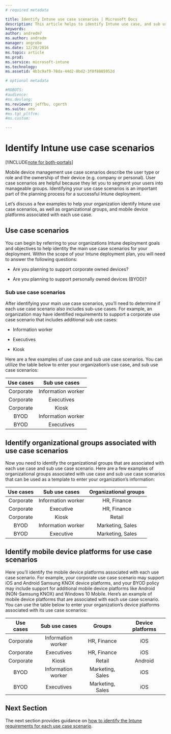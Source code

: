 ```yaml
---
# required metadata

title: Identify Intune use case scenarios | Microsoft Docs
description: This article helps to identify Intune use case, and sub use case scenarios for a Microsoft Intune cloud-only implementation.
keywords:
author: andredm7
ms.author: andredm
manager: angrobe
ms.date: 12/20/2016
ms.topic: article
ms.prod:
ms.service: microsoft-intune
ms.technology:
ms.assetid: 4b3c9af9-78da-44d2-8bd2-3f0f8885952d

# optional metadata

#ROBOTS:
#audience:
#ms.devlang:
ms.reviewer: jeffbu, cgerth
ms.suite: ems
#ms.tgt_pltfrm:
#ms.custom:

---
```


# Identify Intune use case scenarios

[!INCLUDE[note for both-portals](../includes/note-for-both-portals.md)]

Mobile device management use case scenarios describe the user type or role and the ownership of their device (e.g. company or personal). User case scenarios are helpful because they let you to segment your users into manageable groups. Identifying your use case scenarios is an important part of the planning process for a successful Intune deployment.

Let’s discuss a few examples to help your organization identify Intune use case scenarios, as well as organizational groups, and mobile device platforms associated with each use case.

## Use case scenarios

You can begin by referring to your organizations Intune deployment goals and objectives to help identity the main use case scenarios for your deployment. Within the scope of your Intune deployment plan, you will need to answer the following questions:

-   Are you planning to support corporate owned devices?

-   Are you planning to support personally owned devices (BYOD)?

### Sub use case scenarios

After identifying your main use case scenarios, you’ll need to determine if each use case scenario also includes sub-use cases. For example, an organization may have identified requirements to support a corporate use case scenario that includes additional sub use cases:

-   Information worker

-   Executives

-   Kiosk

Here are a few examples of use case and sub use case scenarios. You can utilize the table below to enter your organization’s use case, and sub use case scenarios:

| **Use cases** | **Sub use cases** |
|:---:|:---:|
| Corporate | Information worker |              
| Corporate | Executives |           
| Corporate | Kiosk |
| BYOD | Information worker |           
| BYOD | Executives |

## Identify organizational groups associated with use case scenarios

Now you need to identify the organizational groups that are associated with each use case and sub use case scenario. Here are a few examples of organizational groups associated with use case and sub use case scenarios that can be used as a template to enter your organization’s information:

| **Use cases** | **Sub use cases** | **Organizational groups** |
|:---:|:---:|:---:|
| Corporate | Information worker | HR, Finance |               
| Corporate | Executive | HR, Finance |            
| Corporate | Kiosk | Retail |
| BYOD | Information worker | Marketing, Sales |            
| BYOD | Executive | Marketing, Sales |

## Identify mobile device platforms for use case scenarios

Here you’ll identify the mobile device platforms associated with each use case scenario. For example, your corporate use case scenario may support iOS and Android Samsung KNOX device platforms, and your BYOD policy may include support for additional mobile device platforms like Android (NON-Samsung KNOX) and Windows 10 Mobile. Here’s an example of mobile device platforms that are associated with each use case scenario. You can use the table below to enter your organization’s device platforms associated with its use case scenarios:

| **Use cases** | **Sub use cases** | **Groups** | **Device platforms** |   
|:---:|:---:|:---:|:---:|
| Corporate | Information worker | HR, Finance | iOS |                                                           
| Corporate | Executives | HR, Finance | iOS |                                                           
| Corporate | Kiosk | Retail | Android |
| BYOD | Information worker | Marketing, Sales | iOS |                                                           
| BYOD | Executives | Marketing, Sales | iOS |

## Next Section

The next section provides guidance on [how to identify the Intune requirements for each use case scenario](section-3-determine-use-case-requirements.md).
